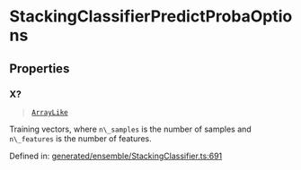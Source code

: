 # StackingClassifierPredictProbaOptions

## Properties

### X?

> [`ArrayLike`](../types/ArrayLike.md)

Training vectors, where `n\_samples` is the number of samples and `n\_features` is the number of features.

Defined in:  [generated/ensemble/StackingClassifier.ts:691](https://github.com/transitive-bullshit/scikit-learn-ts/blob/122b3c0/packages/sklearn/src/generated/ensemble/StackingClassifier.ts#L691)
